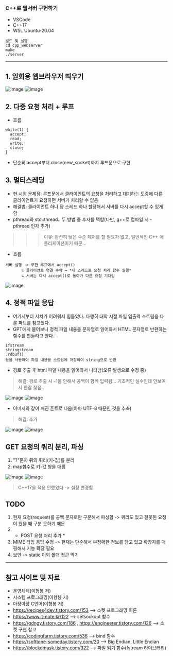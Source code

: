### C++로 웹서버 구현하기
- VSCode
- C++17
- WSL Ubuntu-20.04

```
빌드 및 실행
cd cpp_webserver
make
./server
```
---
## 1. 일회용 웹브라우저 띄우기
![image](https://github.com/user-attachments/assets/4aac2eaf-a39e-4871-bc91-84aed8bde3ae)
![image](https://github.com/user-attachments/assets/86528396-70b7-4da1-8f0c-94c0802af4dc)

## 2. 다중 요청 처리 + 루프
- 흐름
```
while(1) {
  accept;
  read;
  write;
  close;
}
```
- 단순히 accept부터 close(new_socket)까지 루프문으로 구현

## 3. 멀티스레딩
- 현 시점 문제점: 루프문에서 클라이언트의 요청을 처리하고 대기하는 도중에 다른 클라이언트가 요청하면 서버가 처리할 수 없음
- 해결법: 클라이언트 하나 당 스레드 하나 할당해서 서버를 다시 accept할 수 있게 함
- pthread와 std::thread.. 두 방법 중 후자를 택함(다만, g++로 컴파일 시 -pthread 인자 추가)

>>> 이유: 완전히 낮은 수준 제어를 할 필요가 없고, 일반적인 C++ 애플리케이션이기 때문...

- 흐름
```
서버 실행 -> 무한 루프에서 accept()
       ↳ 클라이언트 연결 수락 → *새 스레드로 요청 처리 함수 실행*
       ↳ 서버는 다시 accept()로 돌아가 다른 요청 기다림
```
![image](https://github.com/user-attachments/assets/ed490d06-5999-4e6b-b488-39ed8a0fa612)

## 4. 정적 파일 응답
- 여기서부터 서치가 어려워서 힘들었다. 다행히 대학 시절 파일 입출력 스트림을 다룬 파트를 참고했다.
- GPT에게 물어보니 정적 파일 내용을 문자열로 읽어와서 HTML 문자열로 반환하는 함수를 만들라고 한다..
```
ifstream
stringstream
.rdbuf()
등을 사용하여 파일 내용을 스트림에 저장하여 string으로 반환
```
- 경로 추출 후 html 파일 내용을 읽어와서 나타냄(오류 발생으로 수정 중)
> 해결: 경로 추출 시 -1을 안해서 공백이 함께 입력됨... 기초적인 실수인데 안보여서 한참 찾음..

![image](https://github.com/user-attachments/assets/7a795dbf-d7c2-40d0-84a7-309d27ded742)
![image](https://github.com/user-attachments/assets/6f0849e7-ee6c-4ea2-8abb-88474b1da3ff)

- 이미지와 같이 깨진 폰트로 나옴(아마 UTF-8 때문인 것을 추측)
> 해결: <meta charset= "UTF-8"> 추가

![image](https://github.com/user-attachments/assets/fca7b160-8d68-449b-a409-a17b82da5f1e)
![image](https://github.com/user-attachments/assets/73d7dd1b-b810-48b8-abf7-599b37435b4c)

## GET 요청의 쿼리 분리, 파싱
1. "?"문자 뒤의 쿼리(키-값)를 분리
2. map함수로 키-값 쌍을 매핑

![image](https://github.com/user-attachments/assets/29056998-64bb-4b52-9ad4-195132e62694)
![image](https://github.com/user-attachments/assets/c9d112b0-a6b6-47ef-b995-3f053994d67d)

> C++17을 적용 안했었다 -> 설정 변경함

## TODO
1. 현재 요청(request)를 공백 문자로만 구분해서 파싱함 -> 쿼리도 있고 잘못된 요청이 왔을 때 구분 못하기 때문
2. * POST 요청 처리 추가 *
3. MIME 타입 응답 수정 -> 현재는 단순해서 부정확한 정보를 담고 있고 확장자를 매핑해서 기능 확장 필요
4. 보안 -> static 이외 폴더 접근 막기
 
---
## 참고 사이트 및 자료
- 운영체제(이형봉 저)
- 시스템 프로그래밍(이형봉 저)
- 아장아장 C언어(이형봉 저)
- https://recipes4dev.tistory.com/153 --> 소켓 프로그래밍 이론
- https://www.it-note.kr/122 --> setsockopt 함수
- https://gdngy.tistory.com/186 , https://engineerer.tistory.com/126 --> 소켓 구현 참고
- https://codingfarm.tistory.com/536 --> bind 함수
- https://softtone-someday.tistory.com/20 --> Big Endian, Little Endian
- https://blockdmask.tistory.com/322 --> 파일 읽기 함수(fstream 라이브러리)
